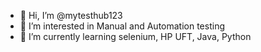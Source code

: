 - 👋 Hi, I’m @mytesthub123
- 👀 I’m interested in Manual and Automation testing 
- 🌱 I’m currently learning selenium, HP UFT, Java, Python

<!---
mytesthub123/mytesthub123 is a ✨ special ✨ repository because its `README.md` (this file) appears on your GitHub profile.
You can click the Preview link to take a look at your changes.
--->
